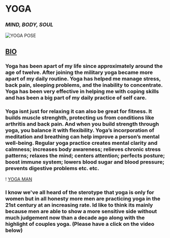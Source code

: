 #                   **YOGA**

###           ***MIND, BODY, SOUL***

![YOGA POSE](https://oneikasyogalife.files.wordpress.com/2013/01/185765_455305647851590_2029549353_n.jpg)

## [**BIO**](https://github.com/kharris157/kharris157.github.io/blob/master/bio.md)


### Yoga has been apart of my life since approximately around the age of twelve. After joining the military yoga became more apart of my daily routine. Yoga has helped me manage stress, back pain, sleeping problems, and the inability to concentrate. Yoga has been very effective in helping me with coping skills and has been a big part of my daily practice of self care. 

### Yoga isnt just for relaxing it can also be great for fitness. It builds muscle strenghth, protecting us from conditions like arthritis and back pain. And when you build strength through yoga, you balance it with flexibility. Yoga’s incorporation of meditation and breathing can help improve a person’s mental well-being. Regular yoga practice creates mental clarity and calmness; increases body awareness; relieves chronic stress patterns; relaxes the mind; centers attention; perfects posture; boost immune system; lowers blood sugar and blood pressure; prevents digestive problems etc. etc. 

! [YOGA MAN](https://instagram.com/p/4rOe1JKy1q/?utm_source=ig_embed&utm_campaign=embed_ufi_control)

### I know we've all heard of the sterotype that yoga is only for women but in all honesty more men are practicing yoga in the 21st century at an increasing rate. Id like to think its mainly because men are able to show a more sensitive side without much judgement now than a decade ago along with the highlight of couples yoga. (Please have a click on the video below)
